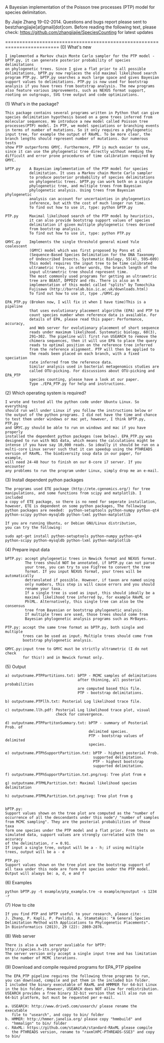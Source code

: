 A Bayesian implementation of the Poisson tree processes (PTP) model for 
species delimitation.

By Jiajie Zhang 19-02-2014.
Questions and bugs report please sent to bestzhangjiajie[at]gmail[dot]com.
Before reading the following text, please check: 
https://github.com/zhangjiajie/SpeciesCounting for latest updates

=========================================================================
(0) What's new
    
    I implemented a Markov chain Monte Carlo sampler for the PTP model - 
    bPTP.py, it can generate posterior probability of species delimitations 
    on phylogenetic trees. Since I give a flat prior to all possible 
    delimitations, bPTP.py now replaces the old maximal likelihood search 
    program PTP.py. bPTP.py searches a much large space and gives Bayesian
    support values to delimitations. PTP.py is now used for bootstrap
    analysis if you have trees from bootstrap analysis. The new programs 
    also feature various improvements, such as NEXUS format support, 
    rooting on outgroups, SVG tree output and code optimizations. 


(1) What's in the package?

    This package contains several programs written in Python that can give
    species delimitation hypothesis based on a gene trees inferred from 
    molecular sequences. We introduce a new model called Poisson tree 
    processes(PTP) model. In PTP, we model speciations or branching events 
    in terms of number of mutations. So it only requires a phylogenetic 
    input tree, for example the output of RAxML. To be more clear, the 
    branch lengths should represent number of mutations. Our numerous tests
    show PTP outperforms GMYC. Furthermore, PTP is much easier to use, 
    since it can use the phylogenetic tree directly without needing the 
    difficult and error prone procedures of time calibration required by 
    GMYC.
    
    bPTP.py    A Bayesian implementation of the PTP model for species 
               delimitation. It uses a Markov chain Monte Carlo sampler 
               to produce posterior probability of species delimitations 
               on phylogenetic trees. bPTP.py can work both on a single 
               phylogenetic tree, and multiple trees from Bayesian 
               phylogenetic analysis. Using trees from Bayesian phylogenetic
               analysis can account for uncertainties in phylogenetics 
               inference, but with the cost of much longer run time. 
               To find out how to use it, type: python bPTP.py  
    
    PTP.py     Maximal likelihood search of the PTP model by heuristics, 
               it can also provide bootstrap support values of species 
               delimitation if given multiple phylogenetic trees derived 
               from bootstrap analysis.
               To find out how to use it, type: python PTP.py  
               
    GMYC.py    Implements the single threshold general mixed Yule coalescent 
               (GMYC) model which was first proposed by Pons et al 
               (Sequence-Based Species Delimitation for the DNA Taxonomy 
               of Undescribed Insects. Systematic Biology, 55(4), 595–609)
               This model requires the input tree to be time calibrated 
               ultrametric tree, in other words, the branch length of the 
               input ultrametric tree should represent time. 
               The most commonly used programs for getting an ultrametric
               tree are BEAST, DPPDIV and r8s. There is also an R 
               implementation of this model called "splits" by Tomochika 
               Fujisawa (http://barralab.bio.ic.ac.uk/downloads.html)
               To find out how to use it, type ./GMYC.py
             
    EPA_PTP.py (Broken now, I will fix it when I have time)This is a pipeline
               that uses evolutionary placement algorithm (EPA) and PTP to 
               count species number when reference data is available. For 
               details of EPA, please read this paper: Performance, accuracy, 
               and Web server for evolutionary placement of short sequence 
               reads under maximum likelihood. Systematic biology, 60(3), 
               291–302. The pipeline will first run USEARCH to remove the 
               chimera sequences, then it will use EPA to place the query 
               reads to optimal position on the reference tree inferred 
               from the reference alignment. PTP will then be applied to 
               the reads been placed on each branch, with a fixed speciation
               rate inferred from the reference data.  
               Similar analysis used in bacterial metagenomics studies are 
               called OTU-picking. For discussions about OTU-picking and EPA_PTP 
               species counting, please have a look at our paper. 
               Type ./EPA_PTP.py for help and instructions.
 

(2) Which operating system is required?

    I wrote and tested all the python code under Ubuntu Linux. So everything
    should run well under Linux if you follow the instructions below or 
    the output of the python programs. I did not have the time and chance 
    to test them under windows or mac yet, however, I think bPTP.py, PTP.py
    and GMYC.py should be able to run on windows and mac if you have properly
    installed the dependent python packages (see below). EPA_PTP.py was 
    designed to run with NGS data, which means the calculations might be 
    intense if you have say 10,000 reads. So ideally it should be run on a 
    multi-core Linux server such that it can speedup using the PTHREADS 
    version of RAxML. The biodiversity soup data in our paper, for example, 
    will need 24-48 hour to finish on our 8-core i7 server. If you encounter
    any problems to run the program under Linux, simply drop me an e-mail.  
               


(3) Install dependent python packages

    The programs used ETE package (http://ete.cgenomics.org/) for tree 
    manipulations, and some functions from scipy and matplotlib. I included 
    a copy of ETE package, so there is no need for seperate installation, 
    however, ETE is dependent on some python packages, The following 
    python packages are needed:  python-setuptools python-numpy python-qt4
    python-scipy python-mysqldb python-lxml python-matplotlib 
    
    If you are running Ubuntu, or Debian GNU/Linux distribution, 
    you can try the following:
    
    sudo apt-get install python-setuptools python-numpy python-qt4 
    python-scipy python-mysqldb python-lxml python-matplotlib


(4) Prepare input data

    bPTP.py: accept phylogenetic trees in Newick format and NEXUS format. 
             The trees should NOT be annotated, if bPTP.py can not parse 
             your tree, you can try to use FigTree to convert the tree 
             format. If you input NEXUS format, your trees will be automatically 
             detranslated if possible. However, if taxon are named using 
             only numbers, this step is will cause errors and you should 
             rename your taxa. 
             If a single tree is used as input, this should ideally be a 
             maximal likelihood tree inferred by, for example RAxML or 
             PhlML. Alternatively, this single tree can also be the consensus 
             tree from Bayesian or bootstrap phylogenetic analysis. 
             If multiple trees are used, those trees should come from 
             Bayesian phylogenetic analysis programs such as MrBayes.
    
    PTP.py: accept the same tree format as bPTP.py, both single and multiple 
            trees can be used as input. Multiple trees should come from 
            bootstrap phylogenetic analysis.
    
    GMYC.py:input tree to GMYC must be strictly ultrametric (I do not check 
            for this!) and in Newick format only.


(5) Output

    a) outputname.PTPPartitions.txt: bPTP - MCMC samples of delimitations 
                                     after thinning, all posterial probabilities 
                                     are computed based this file. 
                                     PTP - bootstrap delimitations.
                                     
    b) outputname.PTPllh.txt: Posterial Log likelihood trace file.
    
    c) outputname.llh.pdf: Posterial Log likelihood trace plot, visual 
                           check for convergence. 
                           
    d) outputname.PTPPartitonSummary.txt: bPTP - summary of Posterial Prob. of 
                                          delimited species.
                                          PTP - bootstrap values of delimited 
                                          species.
                                          
    e) outputname.PTPhSupportPartition.txt: bPTP - highest posterial Prob. 
                                            supported delimitation.
                                            PTP - highest bootstrap
                                            supported delimitation.
                                            
    f) outputname.PTPhSupportPartition.txt.png/svg: Tree plot from e
    
    g) outputname.PTPMLPartition.txt: Maximal likelihood species delimitation
    
    h) outputname.PTPMLPartition.txt.png/svg: Tree plot from g
    
    
    bPTP.py:
    Support values shown on the tree plot are computed as the "number of 
    occurrence of all the descendants under this node"/ "number of samples
    from MCMC sampling". They are the posterial probabilities of those taxa 
    form one species under the PTP model and a flat prior. From tests on 
    simulated data, support values are strongly correlated with the accuracy 
    of the delimitation, r = 0.91.  
    If input a single tree, output will be a - h; if using multiple 
    trees, output will be a - e 
    
    PTP.py: 
    Support values shown on the tree plot are the bootstrap support of 
    all taxa under this node are form one species under the PTP model.
    Output will always be: a, d, e and f
     

(6) Examples

    python bPTP.py -t example/ptp_example.tre -o example/myoutput -s 1234 -r


(7) How to cite

    If you find PTP and bPTP useful to your research, please cite: 
    J. Zhang, P. Kapli, P. Pavlidis, A. Stamatakis: "A General Species 
    Delimitation Method with Applications to Phylogenetic Placements". 
    In Bioinformatics (2013), 29 (22): 2869-2876.


(8) Web server

    There is also a web server avaliable for bPTP:
    http://species.h-its.org/ptp/
    The server version only accept a single input tree and has limitation
    on the number of MCMC iterations.  


(9) Download and compile required programs for EPA_PTP pipeline

    The EPA_PTP pipeline requires the following three programs to run, 
    you can download, compile and put them in the included bin folder. 
    I included the binary executable of RAxML and HMMMER for 64-bit Linux 
    in the bin folder, However, USEARCH does NOT allow for redistribution. 
    USEARCH provides a free binary 32-bit version that will also run on 
    64-bit platform, but must be requested per e-mail. 
    
    a. USEARCH: http://www.drive5.com/usearch/ please rename the executable
       file to "usearch", and copy to bin/ folder
    b. HMMER: http://hmmer.janelia.org/ please copy "hmmbuild" and 
       "hmmalign" to bin/ folder
    c. RAxML: https://github.com/stamatak/standard-RAxML please compile 
       the PTHREADS version, rename to "raxmlHPC-PTHREADS-SSE3" and copy to bin/
